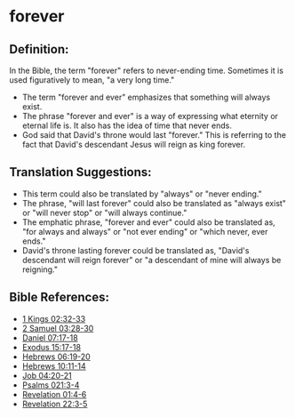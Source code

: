# forever #

## Definition: ##

In the Bible, the term "forever" refers to never-ending time. Sometimes it is used figuratively to mean, "a very long time."

* The term "forever and ever" emphasizes that something will always exist.
* The phrase "forever and ever" is a way of expressing what eternity or eternal life is. It also has the idea of time that never ends.
* God said that David's throne would last "forever." This is referring to the fact that David's descendant Jesus will reign as king forever. 

## Translation Suggestions: ##

* This term could also be translated by "always" or "never ending."
* The phrase, "will last forever" could also be translated as "always exist" or "will never stop" or "will always continue."
* The emphatic phrase, "forever and ever" could also be translated as, "for always and always" or "not ever ending" or "which never, ever ends."
* David's throne lasting forever could be translated as, "David's descendant will reign forever" or "a descendant of mine will always be reigning."



## Bible References: ##

* [1 Kings 02:32-33](en/tn/1ki/help/02/32)
* [2 Samuel 03:28-30](en/tn/2sa/help/03/28)
* [Daniel 07:17-18](en/tn/dan/help/07/17)
* [Exodus 15:17-18](en/tn/exo/help/15/17)
* [Hebrews 06:19-20](en/tn/heb/help/06/19)
* [Hebrews 10:11-14](en/tn/heb/help/10/11)
* [Job 04:20-21](en/tn/job/help/04/20)
* [Psalms 021:3-4](en/tn/psa/help/21/03)
* [Revelation 01:4-6](en/tn/rev/help/01/04)
* [Revelation 22:3-5](en/tn/rev/help/22/03)